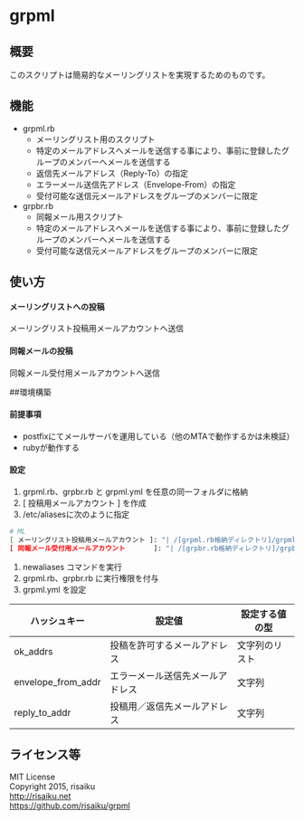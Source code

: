 grpml
======

## 概要
このスクリプトは簡易的なメーリングリストを実現するためのものです。

## 機能
* grpml.rb
    * メーリングリスト用のスクリプト
    * 特定のメールアドレスへメールを送信する事により、事前に登録したグループのメンバーへメールを送信する
    * 返信先メールアドレス（Reply-To）の指定
    * エラーメール送信先アドレス（Envelope-From）の指定
    * 受付可能な送信元メールアドレスをグループのメンバーに限定
* grpbr.rb
    * 同報メール用スクリプト
    * 特定のメールアドレスへメールを送信する事により、事前に登録したグループのメンバーへメールを送信する
    * 受付可能な送信元メールアドレスをグループのメンバーに限定

## 使い方
#### メーリングリストへの投稿
メーリングリスト投稿用メールアカウントへ送信
#### 同報メールの投稿
同報メール受付用メールアカウントへ送信

##環境構築
#### 前提事項
* postfixにてメールサーバを運用している（他のMTAで動作するかは未検証）
* rubyが動作する

#### 設定
1. grpml.rb、grpbr.rb と grpml.yml を任意の同一フォルダに格納
1. [ 投稿用メールアカウント ] を作成
1. /etc/aliasesに次のように指定

  ```sh
  # ML 
  [ メーリングリスト投稿用メールアカウント ]: "| /[grpml.rb格納ディレクトリ]/grpml.rb"
  [ 同報メール受付用メールアカウント       ]: "| /[grpbr.rb格納ディレクトリ]/grpbr.rb"
  ```
1. newaliases コマンドを実行
1. grpml.rb、grpbr.rb に実行権限を付与
1. grpml.yml を設定

  | ハッシュキー | 設定値 | 設定する値の型 |
  | --- | --- | --- |
  | ok\_addrs | 投稿を許可するメールアドレス | 文字列のリスト |
  | envelope\_from\_addr | エラーメール送信先メールアドレス | 文字列 |
  | reply\_to\_addr | 投稿用／返信先メールアドレス | 文字列 |

## ライセンス等
MIT License  
Copyright 2015, risaiku  
http://risaiku.net  
https://github.com/risaiku/grpml

